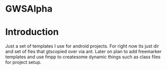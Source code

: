 GWSAlpha
========

# Introduction

Just a set of templates I use for android projects. For right now 
its just dir and set of fies that gtscopied over via ant.
Later on plan to add freemarker templates and use fmpp to 
createsome dynamic things such as class files for project setup.